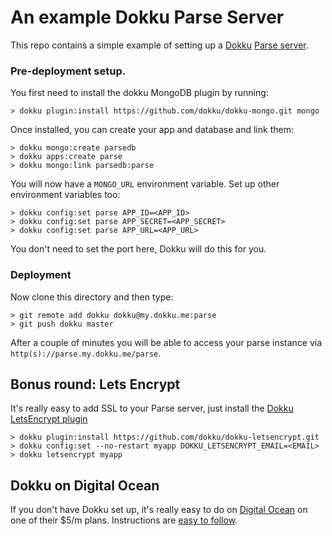 # An example Dokku Parse Server

This repo contains a simple example of setting up a [Dokku](ttps://github.com/dokku/dokku)
[Parse server](https://github.com/ParsePlatform/parse-server).

### Pre-deployment setup.

You first need to install the dokku MongoDB plugin by running:

`> dokku plugin:install https://github.com/dokku/dokku-mongo.git mongo`

Once installed, you can create your app and database and link them:

    > dokku mongo:create parsedb
    > dokku apps:create parse
    > dokku mongo:link parsedb:parse

You will now have a `MONGO_URL` environment variable.  Set up other environment
variables too:

    > dokku config:set parse APP_ID=<APP_ID>
    > dokku config:set parse APP_SECRET=<APP_SECRET>
    > dokku config:set parse APP_URL=<APP_URL>

You don't need to set the port here, Dokku will do this for you.

### Deployment

Now clone this directory and then type:

    > git remote add dokku dokku@my.dokku.me:parse
    > git push dokku master

After a couple of minutes you will be able to access your parse instance via `http(s)://parse.my.dokku.me/parse`.


## Bonus round: Lets Encrypt

It's really easy to add SSL to your Parse server, just install the [Dokku LetsEncrypt plugin](https://github.com/dokku/dokku-letsencrypt)

    > dokku plugin:install https://github.com/dokku/dokku-letsencrypt.git
    > dokku config:set --no-restart myapp DOKKU_LETSENCRYPT_EMAIL=<EMAIL>
    > dokku letsencrypt myapp

## Dokku on Digital Ocean

If you don't have Dokku set up, it's really easy to do on [Digital Ocean](https://m.do.co/c/59b0919ef792) on one
of their $5/m plans.  Instructions are [easy to follow](https://www.digitalocean.com/community/tutorials/how-to-use-the-digitalocean-dokku-application).
